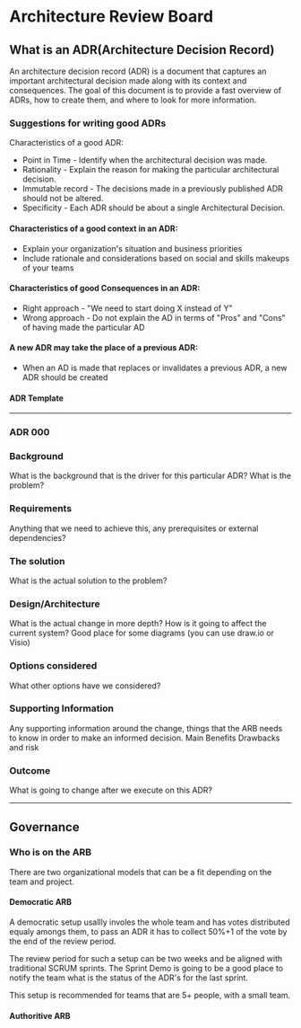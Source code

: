 # Architecture Review Board

## What is an ADR(Architecture Decision Record)
An architecture decision record (ADR) is a document that captures an important architectural decision made along with its context and consequences.
The goal of this document is to provide a fast overview of ADRs, how to create them, and where to look for more information.
### Suggestions for writing good ADRs
Characteristics of a good ADR:
* Point in Time - Identify when the architectural decision was made.
*	Rationality - Explain the reason for making the particular architectural decision.
*	Immutable record - The decisions made in a previously published ADR should not be altered.
*	Specificity - Each ADR should be about a single Architectural Decision.
#### Characteristics of a good context in an ADR:
*	Explain your organization's situation and business priorities
*	Include rationale and considerations based on social and skills makeups of your teams
#### Characteristics of good Consequences in an ADR:
*	Right approach - "We need to start doing X instead of Y"
*	Wrong approach - Do not explain the AD in terms of "Pros" and "Cons" of having made the particular AD
#### A new ADR may take the place of a previous ADR:
*	When an AD is made that replaces or invalidates a previous ADR, a new ADR should be created

#### ADR Template

---

### ADR 000

### Background
What is the background that is the driver for this particular ADR? What is the problem?
### Requirements
Anything that we need to achieve this, any prerequisites or external dependencies?
### The solution
What is the actual solution to the problem?
### Design/Architecture
What is the actual change in more depth? How is it going to affect the current system?
Good place for some diagrams (you can use draw.io or Visio)
### Options considered
What other options have we considered?
### Supporting Information
Any supporting information around the change, things that the ARB needs to know in order to make an informed decision.
Main Benefits
Drawbacks and risk
### Outcome
What is going to change after we execute on this ADR?

---

## Governance
### Who is on the ARB
There are two organizational models that can be a fit depending on the team and project.
#### Democratic ARB
A democratic setup usallly involes the whole team and has votes distributed equaly amongs them, to pass an ADR it has to collect 50%+1 of the vote by the end of the review period.

The review period for such a setup can be two weeks and be aligned with traditional SCRUM sprints.
The Sprint Demo is going to be a good place to notify the team what is the status of the ADR's for the last sprint.

This setup is recommended for teams that are 5+ people, with a small team.
#### Authoritive ARB


